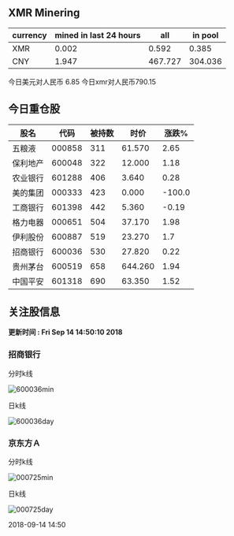 ## XMR Minering

|currency|mined in last 24 hours|all|in pool|
|---|---|---|---|
|XMR|0.002|0.592|0.385|
|CNY|1.947|467.727|304.036|

今日美元对人民币 6.85	今日xmr对人民币790.15


## 今日重仓股 

|股名|代码|被持数|时价|涨跌%|
|---|---|---|---|---|
|五粮液|000858|311|61.570|2.65|
|保利地产|600048|322|12.000|1.18|
|农业银行|601288|406|3.640|0.28|
|美的集团|000333|423|0.000|-100.0|
|工商银行|601398|442|5.360|-0.19|
|格力电器|000651|504|37.170|1.98|
|伊利股份|600887|519|23.270|1.7|
|招商银行|600036|530|27.820|0.22|
|贵州茅台|600519|658|644.260|1.94|
|中国平安|601318|690|63.350|1.52|

## 关注股信息
**更新时间 : Fri Sep 14 14:50:10 2018**
### 招商银行 
分时k线

![600036min](http://image.sinajs.cn/newchart/min/n/sh600036.gif)

日k线

![600036day](http://image.sinajs.cn/newchart/daily/n/sh600036.gif)

### 京东方Ａ 
分时k线

![000725min](http://image.sinajs.cn/newchart/min/n/sz000725.gif)

日k线

![000725day](http://image.sinajs.cn/newchart/daily/n/sz000725.gif)

2018-09-14 14:50